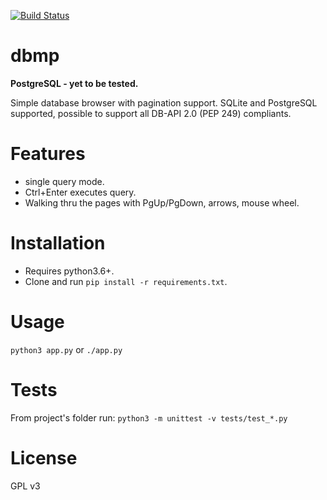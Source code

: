 [![Build Status](https://travis-ci.org/proway2/dbmp.svg?branch=master)](https://travis-ci.org/proway2/dbmp)

# dbmp

**PostgreSQL - yet to be tested.**

Simple database browser with pagination support. SQLite and PostgreSQL supported, possible to support all DB-API 2.0 (PEP 249) compliants.

# Features

- single query mode.    
- Ctrl+Enter executes query.    
- Walking thru the pages with PgUp/PgDown, arrows, mouse wheel.    


# Installation

- Requires python3.6+.
- Clone and run ```pip install -r requirements.txt```.

# Usage
```python3 app.py``` or ```./app.py```

# Tests
From project's folder run: ```python3 -m unittest -v tests/test_*.py```

# License
GPL v3
